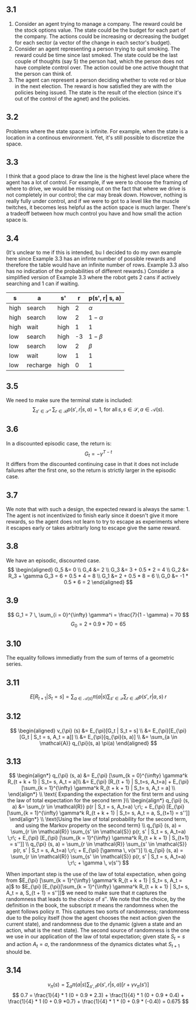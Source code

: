 ## 3.1
1. Consider an agent trying to manage a company. The reward could be the stock
options value. The state could be the budget for each part of the company. The
actions could be increasing or decreasing the budget for each sector (a vector
of the change in each sector's budget).
2. Consider an agent representing a person trying to quit smoking. The reward
could be time since last smoked. The state could be the last couple of thoughts
(say 5) the person had, which the person does not have complete control over.
The action could be one active thought that the person can think of.
3. The agent can represent a person deciding whether to vote red or blue in the
next election. The reward is how satisfied they are with the policies being
issued. The state is the result of the election (since it's out of the control
of the agnet) and the policies.

## 3.2
Problems where the state space is infinite. For example, when the state is a location in a continous environment. Yet, it's still possible to discretize the space. 

## 3.3 
I think that a good place to draw the line is the highest level place where the agent has a lot of control. For example, if we were to choose the framing of where to drive, we would be missing out on the fact that where we drive is not completely in our control; the car may break down. Howover, nothing is really fully under control, and if we were to got to a level like the muscle twitches, it becomes less helpful as the action space is much larger. There's a tradeoff between how much control you have and how small the action space is.

## 3.4
(It's unclear to me if this is intended, bu I decided to do my own example here since Example 3.3 has an infinte number of possible rewards and therefore the table would have an infinite number of rows. Example 3.3 also has no indication of the probabilities of different rewards.)
Consider a simplified version of Example 3.3 where the robot gets 2 cans if actively searching and 1 can if waiting.

|s | a | s' | r |p(s', r\| s, a) | 
|--|-- |----|---|-----------------------| 
| high | search | high | 2 | $\alpha$ |
| high | search | low | 2 | $1 - \alpha$ |
| high | wait | high | 1 | 1 |
|low | search | high | -3 | $1 - \beta$ |
|low | search | low | 2 | $\beta$ |
|low | wait| low | 1 | 1| 
| low | recharge | high | 0 | 1

## 3.5
We need to make sure the terminal state is included:
$$
\sum_{s' \in \mathcal{S^+}} \, \sum_{r \in \mathcal{R}}
p(s', r | s, a) = 1, \; \text{for all} \, s, s
\in \mathcal{S}, \, a \in \mathcal{A}(s).
$$

## 3.6
In a discounted episodic case, the return is:
$$
G_t = - \gamma^{T - t}
$$
It differs from the discounted continuing case in that it does not include
failures after the first one, so the return is strictly larger in the episodic
case.

## 3.7
We note that with such a design, the expected reward is always the same: 1. The agent is not incentivized to finish early since it doesn't give it more rewards, so the agent does not learn to try to escape as experiments where it escapes early or takes arbitrarly long to escape give the same reward.

## 3.8
We have an episodic, discounted case. 
$$
\begin{aligned}
G_5 &= 0 \\
G_4 &= 2 \\
G_3 &= 3 + 0.5 * 2 = 4 \\
G_2 &= R_3 + \gamma G_3 = 6 + 0.5 * 4 = 8 \\
G_1 &= 2 + 0.5 * 8 = 6 \\
G_0 &= -1 * 0.5 * 6 = 2
\end{aligned}
$$

## 3.9
$$
G_1 = 7 \, \sum_{i = 0}^{\infty} \gamma^i = \frac{7}{1 - \gamma}  = 70
$$
$$
G_0 = 2 + 0.9 * 70 = 65 
$$

## 3.10
The equality follows immediatly from the sum of terms of a geometric series.

## 3.11
$$
E[R_{t + 1} | S_t = s] = \sum_{a \in \mathcal{A}(s)} \pi (a | s) 
\sum_{s' \in \mathcal{S}} \sum_{r \in \mathcal{R}} p(s', r | a, s) \; r
$$

## 3.12
$$
\begin{aligned}
v_{\pi} (s) &= E_{\pi}[G_t | S_t = s] \\
&= E_{\pi}[E_{\pi}[G_t | S_t = s, A_t = a]] \\
&= E_{\pi}[q_{\pi}(s, a)] \\
&= \sum_{a \in \mathcal{A}} q_{\pi}(s, a) \pi(a)
\end{aligned}
$$

## 3.13
$$
\begin{align*}
q_{\pi} (s, a)
    &= E_{\pi} [\sum_{k = 0}^{\infty} \gamma^k R_{t + k + 1} | S_t= s, A_t = a]\\
    &= E_{\pi} [R_{t + 1} | S_t=s, A_t=a]
        + E_{\pi} [\sum_{k = 1}^{\infty} \gamma^k R_{t + k + 1} | S_t= s, A_t = a] \\
\end{align*}
\\
\text{
    Expanding the expectation for the first term and using the law of total 
    expectation for the second term
}\\
\begin{align*}
q_{\pi} (s, a)
    &= \sum_{r \in \mathcal{R}} p(r | S_t = s, A_t=a) \;r\;
        + E_{\pi} [E_{\pi} [\sum_{k = 1}^{\infty} \gamma^k R_{t + k + 1} | S_t= s, A_t = a, S_{t+1} = s'']]
\end{align*}
\\
\text{Using the law of total probability for the second term, and using
the Markov property on the second term}
\\
q_{\pi} (s, a)
    = \sum_{r \in \mathcal{R}} \sum_{s' \in \mathcal{S}} p(r, s' | S_t = s, A_t=a) \;r\;
        + E_{\pi} [E_{\pi} [\sum_{k = 1}^{\infty} \gamma^k R_{t + k + 1} |  S_{t+1} = s'']]
\\
q_{\pi} (s, a)
    = \sum_{r \in \mathcal{R}} \sum_{s' \in \mathcal{S}} p(r, s' | S_t = s, A_t=a) \;r\;
        + E_{\pi} [\gamma \, v(s'')]
\\
q_{\pi} (s, a)
    = \sum_{r \in \mathcal{R}} \sum_{s' \in \mathcal{S}} p(r, s' | S_t = s, A_t=a) \;r\;
        + \gamma \, v(s'')
$$

When important step is the use of the law of total expectation, when going from
$E_{\pi} [\sum_{k = 1}^{\infty} \gamma^k R_{t + k + 1} | S_t= s, A_t = a]$ to
$E_{\pi} [E_{\pi}[\sum_{k = 1}^{\infty} \gamma^k R_{t + k + 1} | S_t= s, A_t = a, S_{t + 1} = s'']]$
we need to make sure that $\pi$ captures the randomness that leads to the
choice of $s''$. We note that the choice, by the definition in the book,
the subscript $\pi$ means the randomness when the agent follows policy $\pi$.
This captures two sorts of randomness; randomness due to the policy itself
(how the agent chooses the next action given the current state), and randomness
due to the dynamic (given a state and an action, what is the next state).
The second source of randomness is the one we use in our application of the law
of total expectation; given state $S_t = s$ and action $A_t = a$, the
randonmness of the dynamics dictates what $S_{t + 1}$ should be.

## 3.14

$$
v_{\pi}(s) = \sum_a \pi(a|s) \sum_{s', r} p(s', r | s, a) [r + \gamma v_{\pi}(s')]
$$
$$
0.7 = \frac{1}{4} * 1 (0 + 0.9 * 2.3) + \frac{1}{4} * 1 (0 + 0.9 * 0.4)
    + \frac{1}{4} * 1 (0 + 0.9 *0.7) + \frac{1}{4} * 1 * (0 + 0.9 * (-0.4))
    = 0.675
$$